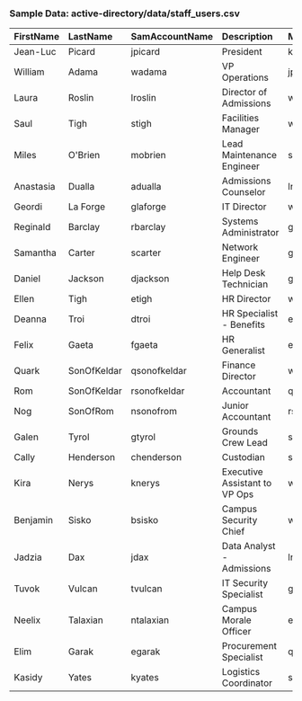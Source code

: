### Sample Data: active-directory/data/staff_users.csv

| FirstName   | LastName      | SamAccountName | Description                 | Manager      | TargetOUPath                                                              |
| :---------- | :------------ | :------------- | :-------------------------- | :----------- | :------------------------------------------------------------------------ |
| Jean-Luc    | Picard        | jpicard        | President                   | kjaneway     | OU=Administration,OU=Staff,OU=Users,OU=_CampusAccounts,DC=sharpe,DC=com |
| William     | Adama         | wadama         | VP Operations               | jpicard      | OU=Administration,OU=Staff,OU=Users,OU=_CampusAccounts,DC=sharpe,DC=com |
| Laura       | Roslin        | lroslin        | Director of Admissions      | wadama       | OU=Admissions,OU=Staff,OU=Users,OU=_CampusAccounts,DC=sharpe,DC=com     |
| Saul        | Tigh          | stigh          | Facilities Manager          | wadama       | OU=Facilities,OU=Staff,OU=Users,OU=_CampusAccounts,DC=sharpe,DC=com     |
| Miles       | O'Brien       | mobrien        | Lead Maintenance Engineer   | stigh        | OU=Facilities,OU=Staff,OU=Users,OU=_CampusAccounts,DC=sharpe,DC=com     |
| Anastasia   | Dualla        | adualla        | Admissions Counselor        | lroslin      | OU=Admissions,OU=Staff,OU=Users,OU=_CampusAccounts,DC=sharpe,DC=com     |
| Geordi      | La Forge      | glaforge       | IT Director                 | wadama       | OU=IT,OU=Staff,OU=Users,OU=_CampusAccounts,DC=sharpe,DC=com             |
| Reginald    | Barclay       | rbarclay       | Systems Administrator       | glaforge     | OU=IT,OU=Staff,OU=Users,OU=_CampusAccounts,DC=sharpe,DC=com             |
| Samantha    | Carter        | scarter        | Network Engineer            | glaforge     | OU=IT,OU=Staff,OU=Users,OU=_CampusAccounts,DC=sharpe,DC=com             |
| Daniel      | Jackson       | djackson       | Help Desk Technician        | glaforge     | OU=IT,OU=Staff,OU=Users,OU=_CampusAccounts,DC=sharpe,DC=com             |
| Ellen       | Tigh          | etigh          | HR Director                 | wadama       | OU=HR,OU=Staff,OU=Users,OU=_CampusAccounts,DC=sharpe,DC=com             |
| Deanna      | Troi          | dtroi          | HR Specialist - Benefits    | etigh        | OU=HR,OU=Staff,OU=Users,OU=_CampusAccounts,DC=sharpe,DC=com             |
| Felix       | Gaeta         | fgaeta         | HR Generalist               | etigh        | OU=HR,OU=Staff,OU=Users,OU=_CampusAccounts,DC=sharpe,DC=com             |
| Quark       | SonOfKeldar   | qsonofkeldar   | Finance Director            | wadama       | OU=Finance,OU=Staff,OU=Users,OU=_CampusAccounts,DC=sharpe,DC=com        |
| Rom         | SonOfKeldar   | rsonofkeldar   | Accountant                  | qsonofkeldar | OU=Finance,OU=Staff,OU=Users,OU=_CampusAccounts,DC=sharpe,DC=com        |
| Nog         | SonOfRom      | nsonofrom      | Junior Accountant           | rsonofkeldar | OU=Finance,OU=Staff,OU=Users,OU=_CampusAccounts,DC=sharpe,DC=com        |
| Galen       | Tyrol         | gtyrol         | Grounds Crew Lead           | stigh        | OU=Facilities,OU=Staff,OU=Users,OU=_CampusAccounts,DC=sharpe,DC=com     |
| Cally       | Henderson     | chenderson     | Custodian                   | stigh        | OU=Facilities,OU=Staff,OU=Users,OU=_CampusAccounts,DC=sharpe,DC=com     |
| Kira        | Nerys         | knerys         | Executive Assistant to VP Ops | wadama       | OU=Administration,OU=Staff,OU=Users,OU=_CampusAccounts,DC=sharpe,DC=com |
| Benjamin    | Sisko         | bsisko         | Campus Security Chief       | wadama       | OU=Administration,OU=Staff,OU=Users,OU=_CampusAccounts,DC=sharpe,DC=com |
| Jadzia      | Dax           | jdax           | Data Analyst - Admissions   | lroslin      | OU=Admissions,OU=Staff,OU=Users,OU=_CampusAccounts,DC=sharpe,DC=com     |
| Tuvok       | Vulcan        | tvulcan        | IT Security Specialist      | glaforge     | OU=IT,OU=Staff,OU=Users,OU=_CampusAccounts,DC=sharpe,DC=com             |
| Neelix      | Talaxian      | ntalaxian      | Campus Morale Officer       | etigh        | OU=HR,OU=Staff,OU=Users,OU=_CampusAccounts,DC=sharpe,DC=com             |
| Elim        | Garak         | egarak         | Procurement Specialist      | qsonofkeldar | OU=Finance,OU=Staff,OU=Users,OU=_CampusAccounts,DC=sharpe,DC=com        |
| Kasidy      | Yates         | kyates         | Logistics Coordinator       | stigh        | OU=Facilities,OU=Staff,OU=Users,OU=_CampusAccounts,DC=sharpe,DC=com     |
